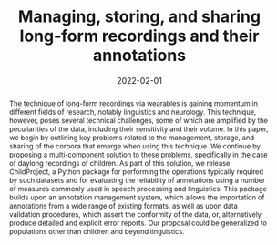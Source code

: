 ---
title: "Managing, storing, and sharing long-form recordings and their annotations"
collection: publications
paperurl: 'https://link.springer.com/10.1007/s10579-022-09579-3'
link: https://link.springer.com/10.1007/s10579-022-09579-3
tags:
    - tag: Language acquisition
      id: language-acquisition
      color: '#AFEEEE'
      text_color: '#000000'
    - tag: Data management
      id: data-management
      color: '#EEE8AA'
      text_color: '#000000'
    - tag: Software
      id: software
      color: '#9ACD32'
      text_color: '#ffffff'
type: publications
date: 2022-02-01
venue: 'Language Resources and Evaluation'
authors: <b>Gautheron L.</b>, Rochat N., Cristia A.
credit: 'Conceptualization, Software, Writing - Original Draft'
abstract: "The technique of long-form recordings via wearables is gaining momentum in different fields of research, notably linguistics and neurology. This technique, however, poses several technical challenges, some of which are amplified by the peculiarities of the data, including their sensitivity and their volume. In this paper, we begin by outlining key problems related to the management, storage, and sharing of the corpora that emerge when using this technique. We continue by proposing a multi-component solution to these problems, specifically in the case of daylong recordings of children. As part of this solution, we release ChildProject, a Python package for performing the operations typically required by such datasets and for evaluating the reliability of annotations using a number of measures commonly used in speech processing and linguistics. This package builds upon an annotation management system, which allows the importation of annotations from a wide range of existing formats, as well as upon data validation procedures, which assert the conformity of the data, or, alternatively, produce detailed and explicit error reports. Our proposal could be generalized to populations other than children and beyond linguistics."
citation: ' Lucas Gautheron,  Nicolas Rochat,  Alejandrina Cristia, &quot;Managing, storing, and sharing long-form recordings and their annotations.&quot; Language Resources and Evaluation, 2022.'
---
